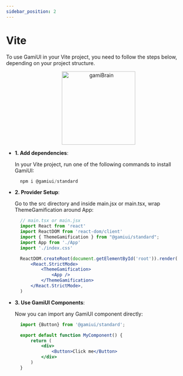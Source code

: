 ```yaml
---
sidebar_position: 2
---
```


# Vite

To use GamiUI in your Vite project, you need to follow the steps below, depending on your project structure.

<div align="center">
<img src="https://media.istockphoto.com/id/1221591976/sv/vektor/rolig-busig-tecknad-hj%C3%A4rnfigur.jpg?s=170667a&w=0&k=20&c=j-SuJ-C9SYpQfykKO7oteWoJpa0IqlFEBotqncaM5k0=" alt="gamiBrain" width="200" style={{ borderRadius: "50%"}}/>
</div>

- **1. Add dependencies**:

  In your Vite project, run one of the following commands to install GamiUI:
  <br/>
  ```js
    npm i @gamiui/standard
  ```

- **2. Provider Setup**:
  
  Go to the src directory and inside main.jsx or main.tsx, wrap ThemeGamification around App:
  <br/>
  ```jsx
    // main.tsx or main.jsx
    import React from 'react'
    import ReactDOM from 'react-dom/client'
    import { ThemeGamification } from "@gamiui/standard";
    import App from './App'
    import './index.css'

    ReactDOM.createRoot(document.getElementById('root')).render(
        <React.StrictMode>
            <ThemeGamification>
                <App />
            </ThemeGamification>
        </React.StrictMode>,
    )
  ```

- **3. Use GamiUI Components**:
  
  Now you can import any GamiUI component directly:
  <br/>
  ```jsx
    import {Button} from '@gamiui/standard'; 

    export default function MyComponent() {
        return (
            <div>
                <Button>Click me</Button>
            </div>
        )
    }
  ```